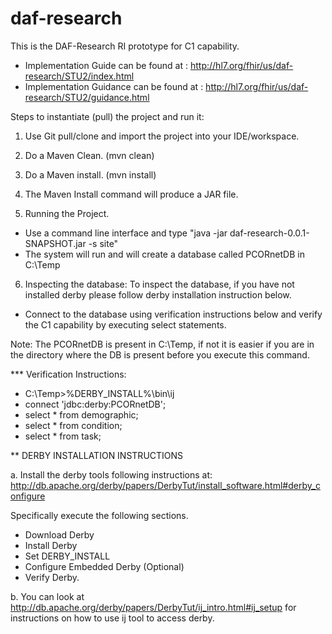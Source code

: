 # daf-research

This is the DAF-Research RI prototype for C1 capability.

* Implementation Guide can be found at : http://hl7.org/fhir/us/daf-research/STU2/index.html 
* Implementation Guidance can be found at : http://hl7.org/fhir/us/daf-research/STU2/guidance.html 

Steps to instantiate (pull) the project and run it:

1. Use Git pull/clone and import the project into your IDE/workspace.
2. Do a Maven Clean. (mvn clean)
3. Do a Maven install. (mvn install)
4. The Maven Install command will produce a JAR file.

5. Running the Project.

* Use a command line interface and type "java -jar daf-research-0.0.1-SNAPSHOT.jar -s site"
* The system will run and will create a database called PCORnetDB in C:\\Temp

6. Inspecting the database: To inspect the database, if you have not installed derby please follow derby installation instruction below.

* Connect to the database using verification instructions below and verify the C1 capability by executing select statements. 

Note: The PCORnetDB is present in C:\Temp, if not it is easier if you are in the directory where the DB is present before you execute this command.

*** Verification Instructions:

* C:\Temp>%DERBY_INSTALL%\bin\ij  
* connect 'jdbc:derby:PCORnetDB';
* select * from demographic;
* select * from condition;
* select * from task;


** DERBY INSTALLATION INSTRUCTIONS

a. Install the derby tools following instructions at: 
http://db.apache.org/derby/papers/DerbyTut/install_software.html#derby_configure 

Specifically execute the following sections.
* Download Derby
* Install Derby
* Set DERBY_INSTALL
* Configure Embedded Derby (Optional)
* Verify Derby.

b. You can look at http://db.apache.org/derby/papers/DerbyTut/ij_intro.html#ij_setup  for instructions on how to use ij tool to access derby.


